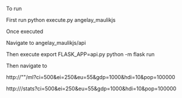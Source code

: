 To run

First run
python execute.py angelay_maulikjs

Once executed

Navigate to angelay_maulikjs/api

Then execute
export FLASK_APP=api.py
python -m flask run

Then navigate to

http://"<flask address>"/ml?ci=500&ei=250&eu=55&gdp=1000&hdi=10&pop=100000
  
  
http://<flask address>/stats?ci=500&ei=250&eu=55&gdp=1000&hdi=10&pop=100000
